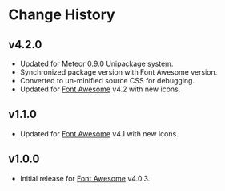 # Change History

## v4.2.0
* Updated for Meteor 0.9.0 Unipackage system.
* Synchronized package version with Font Awesome version.
* Converted to un-minified source CSS for debugging.
* Updated for [Font Awesome](http://fortawesome.github.io/Font-Awesome/) v4.2 with new icons.

## v1.1.0
* Updated for [Font Awesome](http://fortawesome.github.io/Font-Awesome/) v4.1 with new icons.

## v1.0.0
* Initial release for [Font Awesome](http://fortawesome.github.io/Font-Awesome/) v4.0.3.